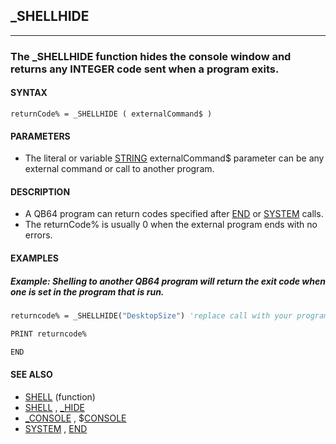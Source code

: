 ## _SHELLHIDE
---

### The _SHELLHIDE function hides the console window and returns any INTEGER code sent when a program exits.

#### SYNTAX

`returnCode% = _SHELLHIDE ( externalCommand$ )`

#### PARAMETERS
* The literal or variable [STRING](./STRING.md) externalCommand$ parameter can be any external command or call to another program.


#### DESCRIPTION
* A QB64 program can return codes specified after [END](./END.md) or [SYSTEM](./SYSTEM.md) calls.
* The returnCode% is usually 0 when the external program ends with no errors.


#### EXAMPLES
##### Example: Shelling to another QB64 program will return the exit code when one is set in the  program that is run.
```vb
returncode% = _SHELLHIDE("DesktopSize") 'replace call with your program EXE

PRINT returncode%

END
```
  


#### SEE ALSO
* [SHELL](./SHELL.md) (function)
* [SHELL](./SHELL.md) , [_HIDE](./_HIDE.md)
* [_CONSOLE](./_CONSOLE.md) , $[CONSOLE](./CONSOLE.md)
* [SYSTEM](./SYSTEM.md) , [END](./END.md)
